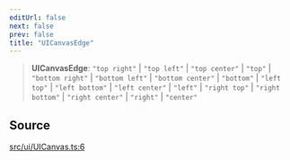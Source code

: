 ```yaml
---
editUrl: false
next: false
prev: false
title: "UICanvasEdge"
---
```


> **UICanvasEdge**: `"top right"` \| `"top left"` \| `"top center"` \| `"top"` \| `"bottom right"` \| `"bottom left"` \| `"bottom center"` \| `"bottom"` \| `"left top"` \| `"left bottom"` \| `"left center"` \| `"left"` \| `"right top"` \| `"right bottom"` \| `"right center"` \| `"right"` \| `"center"`

## Source

[src/ui/UICanvas.ts:6](https://github.com/relishinc/dill-pixel/blob/543438455c9a47928084300159416186c2aa1095/src/ui/UICanvas.ts#L6)
